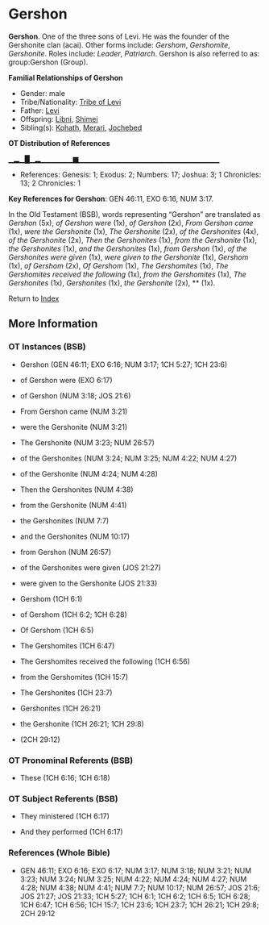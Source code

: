 # Gershon
**Gershon**. 
One of the three sons of Levi. He was the founder of the Gershonite clan (acai). 
Other forms include: 
*Gershom*, *Gershomite*, *Gershonite*. 
Roles include: 
_Leader_, _Patriarch_. 
Gershon is also referred to as: 
group:Gershon (Group). 




**Familial Relationships of Gershon**


* Gender: male
* Tribe/Nationality: [Tribe of Levi](../../../groups/md/acai/Levi.md)
* Father: [Levi](Levi.3.md)
* Offspring: [Libni](Libni.md), [Shimei](Shimei.4.md)
* Sibling(s): [Kohath](Kohath.md), [Merari](Merari.md), [Jochebed](Jochebed.md)


**OT Distribution of References**

▁▂▁█▁▂▁▁▁▁▁▁▆▁▁▁▁▁▁▁▁▁▁▁▁▁▁▁▁▁▁▁▁▁▁▁▁▁▁
* References: Genesis: 1; Exodus: 2; Numbers: 17; Joshua: 3; 1 Chronicles: 13; 2 Chronicles: 1



**Key References for Gershon**: 
GEN 46:11, EXO 6:16, NUM 3:17. 


In the Old Testament (BSB), words representing “Gershon” are translated as 
*Gershon* (5x), *of Gershon were* (1x), *of Gershon* (2x), *From Gershon came* (1x), *were the Gershonite* (1x), *The Gershonite* (2x), *of the Gershonites* (4x), *of the Gershonite* (2x), *Then the Gershonites* (1x), *from the Gershonite* (1x), *the Gershonites* (1x), *and the Gershonites* (1x), *from Gershon* (1x), *of the Gershonites were given* (1x), *were given to the Gershonite* (1x), *Gershom* (1x), *of Gershom* (2x), *Of Gershom* (1x), *The Gershomites* (1x), *The Gershomites received the following* (1x), *from the Gershomites* (1x), *The Gershonites* (1x), *Gershonites* (1x), *the Gershonite* (2x), ** (1x). 




Return to [Index](00-Index.md)

## More Information

### OT Instances (BSB)

* Gershon (GEN 46:11; EXO 6:16; NUM 3:17; 1CH 5:27; 1CH 23:6)

* of Gershon were (EXO 6:17)

* of Gershon (NUM 3:18; JOS 21:6)

* From Gershon came (NUM 3:21)

* were the Gershonite (NUM 3:21)

* The Gershonite (NUM 3:23; NUM 26:57)

* of the Gershonites (NUM 3:24; NUM 3:25; NUM 4:22; NUM 4:27)

* of the Gershonite (NUM 4:24; NUM 4:28)

* Then the Gershonites (NUM 4:38)

* from the Gershonite (NUM 4:41)

* the Gershonites (NUM 7:7)

* and the Gershonites (NUM 10:17)

* from Gershon (NUM 26:57)

* of the Gershonites were given (JOS 21:27)

* were given to the Gershonite (JOS 21:33)

* Gershom (1CH 6:1)

* of Gershom (1CH 6:2; 1CH 6:28)

* Of Gershom (1CH 6:5)

* The Gershomites (1CH 6:47)

* The Gershomites received the following (1CH 6:56)

* from the Gershomites (1CH 15:7)

* The Gershonites (1CH 23:7)

* Gershonites (1CH 26:21)

* the Gershonite (1CH 26:21; 1CH 29:8)

*  (2CH 29:12)



### OT Pronominal Referents (BSB)

* These (1CH 6:16; 1CH 6:18)



### OT Subject Referents (BSB)

* They ministered (1CH 6:17)

* And they performed (1CH 6:17)



### References (Whole Bible)

* GEN 46:11; EXO 6:16; EXO 6:17; NUM 3:17; NUM 3:18; NUM 3:21; NUM 3:23; NUM 3:24; NUM 3:25; NUM 4:22; NUM 4:24; NUM 4:27; NUM 4:28; NUM 4:38; NUM 4:41; NUM 7:7; NUM 10:17; NUM 26:57; JOS 21:6; JOS 21:27; JOS 21:33; 1CH 5:27; 1CH 6:1; 1CH 6:2; 1CH 6:5; 1CH 6:28; 1CH 6:47; 1CH 6:56; 1CH 15:7; 1CH 23:6; 1CH 23:7; 1CH 26:21; 1CH 29:8; 2CH 29:12



